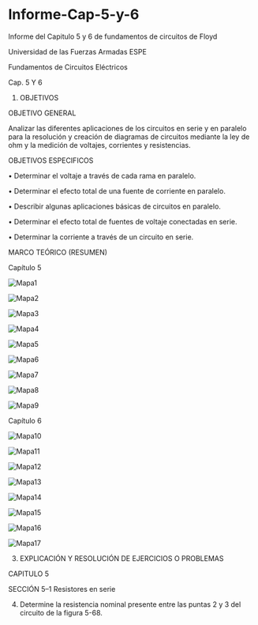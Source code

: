 # Informe-Cap-5-y-6
Informe del Capitulo 5 y 6 de fundamentos de circuitos de Floyd


Universidad de las Fuerzas Armadas
ESPE

Fundamentos de Circuitos Eléctricos 

Cap. 5 Y 6

1.	OBJETIVOS

OBJETIVO GENERAL

Analizar las diferentes aplicaciones de los circuitos en serie y en paralelo para la resolución y creación de diagramas de circuitos mediante la ley de ohm y la medición de voltajes, corrientes y resistencias.

OBJETIVOS ESPECIFICOS 

•	Determinar el voltaje a través de cada rama en paralelo.

•	 Determinar el efecto total de una fuente de corriente en paralelo.

•	 Describir algunas aplicaciones básicas de circuitos en paralelo.

•	 Determinar el efecto total de fuentes de voltaje conectadas en serie.

•	 Determinar la corriente a través de un circuito en serie.

MARCO TEÓRICO (RESUMEN)

Capítulo 5

![Mapa1](https://user-images.githubusercontent.com/105675013/172992440-60ec1f77-928d-45aa-a41f-e7273b71965d.jpg)

![Mapa2](https://user-images.githubusercontent.com/105675013/172992448-dd53fda3-be4a-45fc-b376-63e867a36641.jpg)

![Mapa3](https://user-images.githubusercontent.com/105675013/172992456-84ac3633-ccd3-4adf-a8a4-835a8d0156ff.jpg)

![Mapa4](https://user-images.githubusercontent.com/105675013/172992461-c886d9dc-a4e8-46d3-a770-0cf6c0c49d2e.jpg)

![Mapa5](https://user-images.githubusercontent.com/105675013/172992466-8d598afe-a4d4-4074-adc6-f038457a2cf3.jpg)

![Mapa6](https://user-images.githubusercontent.com/105675013/172992472-c3392fce-1cca-4b67-8650-460693b51c35.jpg)

![Mapa7](https://user-images.githubusercontent.com/105675013/172992485-79ebe65c-5737-4506-b27b-bdbf5e07f006.jpg)

![Mapa8](https://user-images.githubusercontent.com/105675013/172992494-a0b11bb8-75ba-4612-abae-7c711afa02e7.jpg)

![Mapa9](https://user-images.githubusercontent.com/105675013/172992502-987c479a-4e3f-425f-a19f-a0441645f826.jpg)

Capítulo 6 

![Mapa10](https://user-images.githubusercontent.com/105675013/172992555-7eac8f81-f75d-4574-ac82-b527e40bed76.jpg)

![Mapa11](https://user-images.githubusercontent.com/105675013/172992560-88d5b4a9-76d2-4515-b783-52010973e933.jpg)

![Mapa12](https://user-images.githubusercontent.com/105675013/172992565-c7d1d85d-b717-4025-bd21-9a0b2d1b509d.jpg)

![Mapa13](https://user-images.githubusercontent.com/105675013/172992570-5e6f1068-10c6-4b59-a730-d9663b698605.jpg)

![Mapa14](https://user-images.githubusercontent.com/105675013/172992577-ca693aaf-eb11-409e-8b0b-c410247eceb5.jpg)

![Mapa15](https://user-images.githubusercontent.com/105675013/172992584-5431d9d1-f5fb-4fb4-a1ae-22b6ec2caefa.jpg)

![Mapa16](https://user-images.githubusercontent.com/105675013/172992597-42293976-4974-4a44-9cd7-ee60a5762c1b.jpg)

![Mapa17](https://user-images.githubusercontent.com/105675013/172992594-ee075005-d90e-4dfc-b0e3-5712f5338c52.jpg)

3.	EXPLICACIÓN Y RESOLUCIÓN DE EJERCICIOS O PROBLEMAS

CAPITULO 5

SECCIÓN 5–1 Resistores en serie

4. Determine la resistencia nominal presente entre las puntas 2 y 3 del circuito de la figura 5-68.














